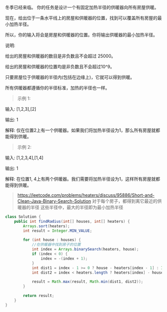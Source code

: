 冬季已经来临。 你的任务是设计一个有固定加热半径的供暖器向所有房屋供暖。

现在，给出位于一条水平线上的房屋和供暖器的位置，找到可以覆盖所有房屋的最小加热半径。

所以，你的输入将会是房屋和供暖器的位置。你将输出供暖器的最小加热半径。

说明:

给出的房屋和供暖器的数目是非负数且不会超过 25000。

给出的房屋和供暖器的位置均是非负数且不会超过10^9。

只要房屋位于供暖器的半径内(包括在边缘上)，它就可以得到供暖。

所有供暖器都遵循你的半径标准，加热的半径也一样。

>示例 1:

输入: [1,2,3],[2]

输出: 1

解释: 仅在位置2上有一个供暖器。如果我们将加热半径设为1，那么所有房屋就都能得到供暖。

>示例 2:

输入: [1,2,3,4],[1,4]

输出: 1

解释: 在位置1, 4上有两个供暖器。我们需要将加热半径设为1，这样所有房屋就都能得到供暖。


>https://leetcode.com/problems/heaters/discuss/95886/Short-and-Clean-Java-Binary-Search-Solution
>对于每个房子，都得到离它最近的供暖器的半径
>这些半径中，最大的半径即为最小加热半径
```java
class Solution {
    public int findRadius(int[] houses, int[] heaters) {
        Arrays.sort(heaters);
        int result = Integer.MIN_VALUE;
        
        for (int house : houses) {
            //在供暖器中找到房子的位置
            int index = Arrays.binarySearch(heaters, house);
            if (index < 0) {
        	    index = -(index + 1);
            }
            int dist1 = index - 1 >= 0 ? house - heaters[index - 1] : Integer.MAX_VALUE;
            int dist2 = index < heaters.length ? heaters[index] - house : Integer.MAX_VALUE;
        
            result = Math.max(result, Math.min(dist1, dist2));
        }
        
        return result;
    }
}
```
